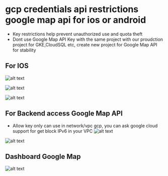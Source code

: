 # gcp credentials api restrictions google map api for ios or android
- Key restrictions help prevent unauthorized use and quota theft
- Dont use Google Map API Key with the same project with our proudction project for GKE,CloudSQL etc, create new project for Google Map API for stability

## For IOS
![alt text](https://i.imgur.com/qWIOaRW.png)

![alt text](https://i.imgur.com/vTKWsZU.png)

![alt text](https://i.imgur.com/uQo4eqt.png)

## For Backend access Google Map API
- Allow key only can use in network/vpc gcp, you can ask google cloud support for get block IPv6 in your VPC
![alt text](https://i.imgur.com/mCAvFF0.png)

![alt text](https://i.imgur.com/83w0PaG.png)

## Dashboard Google Map
![alt text](https://i.imgur.com/TbHSNVN.png)

